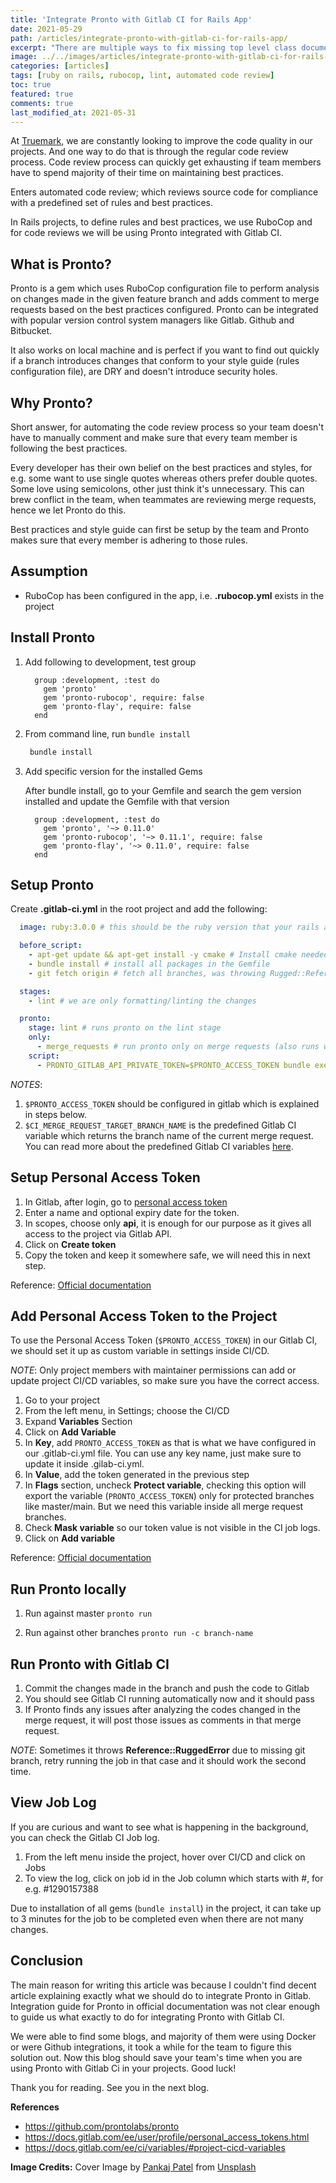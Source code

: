 ```yaml
---
title: 'Integrate Pronto with Gitlab CI for Rails App'
date: 2021-05-29
path: /articles/integrate-pronto-with-gitlab-ci-for-rails-app/
excerpt: "There are multiple ways to fix missing top level class documentation comment in Rubocop. You can disable it in your whole app with by disabling cop in the whole project, disable it in one class or just add a comment above the class declaration."
image: ../../images/articles/integrate-pronto-with-gitlab-ci-for-rails-app.webp
categories: [articles]
tags: [ruby on rails, rubocop, lint, automated code review]
toc: true
featured: true
comments: true
last_modified_at: 2021-05-31
---
```


At <a href="https://truemark.com.np" target="_blank">Truemark</a>, we are constantly looking to improve the code quality in our projects. And one way to do that is through the regular code review process. Code review process can quickly get exhausting if team members have to spend majority of their time on maintaining best practices.

Enters automated code review; which reviews source code for compliance with a predefined set of rules and best practices.

In Rails projects, to define rules and best practices, we use RuboCop and for code reviews we will be using Pronto integrated with Gitlab CI.

## What is Pronto?

Pronto is a gem which uses RuboCop configuration file to perform analysis on changes made in the given feature branch and adds comment to merge requests based on the best practices configured. Pronto can be integrated with popular version control system managers like Gitlab. Github and Bitbucket.

It also works on local machine and is perfect if you want to find out quickly if a branch introduces changes that conform to your style guide (rules configuration file), are DRY and doesn't introduce security holes.


## Why Pronto?

Short answer, for automating the code review process so your team doesn't have to manually comment and make sure that every team member is following the best practices.

Every developer has their own belief on the best practices and styles, for e.g. some want to use single quotes whereas others prefer double quotes. Some love using semicolons, other just think it's unnecessary. This can brew conflict in the team, when teammates are reviewing merge requests, hence we let Pronto do this. 

Best practices and style guide can first be setup by the team and Pronto makes sure that every member is adhering to those rules.

## Assumption

- RuboCop has been configured in the app, i.e. **.rubocop.yml** exists in the project

## Install Pronto

1. Add following to development, test group

    ```gemfile
      group :development, :test do
        gem 'pronto'
        gem 'pronto-rubocop', require: false
        gem 'pronto-flay', require: false
      end
    ```

2. From command line, run `bundle install`

   ```cmd
    bundle install
   ```

3. Add specific version for the installed Gems

    After bundle install, go to your Gemfile and search the gem version installed and update the Gemfile with that version

    ```gemfile
      group :development, :test do
        gem 'pronto', '~> 0.11.0'
        gem 'pronto-rubocop', '~> 0.11.1', require: false
        gem 'pronto-flay', '~> 0.11.0', require: false
      end
    ```

## Setup Pronto

Create **.gitlab-ci.yml** in the root project and add the following:

```yml
  image: ruby:3.0.0 # this should be the ruby version that your rails app is using, ours was using 3.0.0

  before_script:
    - apt-get update && apt-get install -y cmake # Install cmake needed for pronto
    - bundle install # install all packages in the Gemfile
    - git fetch origin # fetch all branches, was throwing Rugged::ReferenceError, you can remove this and try if it works for you

  stages:
    - lint # we are only formatting/linting the changes

  pronto:
    stage: lint # runs pronto on the lint stage
    only:
      - merge_requests # run pronto only on merge requests (also runs when new changes are pushed to the merge request)
    script:
      - PRONTO_GITLAB_API_PRIVATE_TOKEN=$PRONTO_ACCESS_TOKEN bundle exec pronto run -f gitlab_mr -c origin/$CI_MERGE_REQUEST_TARGET_BRANCH_NAME # Run pronto on branch of current merge request
```

_NOTES_: 

1. `$PRONTO_ACCESS_TOKEN` should be configured in gitlab which is explained in steps below. 
2. `$CI_MERGE_REQUEST_TARGET_BRANCH_NAME` is the predefined Gitlab CI variable which returns the branch name of the current merge request. You can read more about the predefined Gitlab CI variables <a href="https://docs.gitlab.com/ee/ci/variables/predefined_variables.html" target="_blank">here</a>.


## Setup Personal Access Token

1. In Gitlab, after login, go to <a href="https://gitlab.com/-/profile/personal_access_tokens" target="_blank">personal access token</a>
2. Enter a name and optional expiry date for the token.
3. In scopes, choose only **api**, it is enough for our purpose as it gives all access to the project via Gitlab API.
4. Click on **Create token**
5. Copy the token and keep it somewhere safe, we will need this in next step.

Reference: <a href="https://docs.gitlab.com/ee/user/profile/personal_access_tokens.html" target="_blank">Official documentation</a>

## Add Personal Access Token to the Project

To use the Personal Access Token (`$PRONTO_ACCESS_TOKEN`) in our Gitlab CI, we should set it up as custom variable in settings inside CI/CD.

_NOTE_: Only project members with maintainer permissions can add or update project CI/CD variables, so make sure you have the correct access.

1. Go to your project
2. From the left menu, in Settings; choose the CI/CD
3. Expand **Variables** Section
4. Click on **Add Variable**
5. In **Key**, add `PRONTO_ACCESS_TOKEN` as that is what we have configured in our .gitlab-ci.yml file. You can use any key name, just make sure to update it inside .gilab-ci.yml.
6. In **Value**, add the token generated in the previous step
7. In **Flags** section, uncheck **Protect variable**, checking this option will export the variable (`PRONTO_ACCESS_TOKEN`) only for protected branches like master/main. But we need this variable inside all merge request branches.
8. Check **Mask variable** so our token value is not visible in the CI job logs.
9. Click on **Add variable**

Reference: <a href="https://docs.gitlab.com/ee/ci/variables/#project-cicd-variables" target="_blank">Official documentation</a>

## Run Pronto locally

1. Run against master
    `pronto run`

2. Run against other branches
    `pronto run -c branch-name`

## Run Pronto with Gitlab CI

1. Commit the changes made in the branch and push the code to Gitlab
2. You should see Gitlab CI running automatically now and it should pass
3. If Pronto finds any issues after analyzing the codes changed in the merge request, it will post those issues as comments in that merge request.

_NOTE_: Sometimes it throws **Reference::RuggedError** due to missing git branch, retry running the job in that case and it should work the second time.

## View Job Log

If you are curious and want to see what is happening in the background, you can check the Gitlab CI Job log.

1. From the left menu inside the project, hover over CI/CD and click on Jobs
2. To view the log, click on job id in the Job column which starts with #, for e.g. #1290157388

Due to installation of all gems (`bundle install`) in the project, it can take up to 3 minutes for the job to be completed even when there are not many changes.

## Conclusion

The main reason for writing this article was because I couldn't find decent article explaining exactly what we should do to integrate Pronto in Gitlab. Integration guide for Pronto in official documentation was not clear enough to guide us what exactly to do for integrating Pronto with Gitlab CI.

We were able to find some blogs, and majority of them were using Docker or were Github integrations, it took a while for the team to figure this solution out. Now this blog should save your team's time when you are using Pronto with Gitlab Ci in your projects. Good luck!

Thank you for reading. See you in the next blog.

**References**

- https://github.com/prontolabs/pronto
- https://docs.gitlab.com/ee/user/profile/personal_access_tokens.html
- https://docs.gitlab.com/ee/ci/variables/#project-cicd-variables


**Image Credits:** Cover Image by <a href="https://unsplash.com/@pankajpatel?utm_source=unsplash&utm_medium=referral&utm_content=creditCopyText" target="_blank">Pankaj Patel</a> from <a href="https://unsplash.com/s/photos/git?utm_source=unsplash&utm_medium=referral&utm_content=creditCopyText" target="_blank">Unsplash</a>
